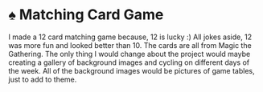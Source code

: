 # ♠️ Matching Card Game

I made a 12 card matching game because, 12 is lucky :)
All jokes aside, 12 was more fun and looked better than 10.
The cards are all from Magic the Gathering. The only thing I
would change about the project would maybe creating a gallery of
background images and cycling on different days of the week. All of the 
background images would be pictures of game tables, just to add to theme. 

